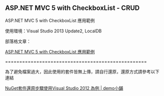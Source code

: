 ASP.NET MVC 5 with CheckboxList - CRUD
----------

ASP.NET MVC 5 with CheckboxList 應用範例

使用環境：Visual Studio 2013 Update2, LocalDB

部落格文章：

[ASP.NET MVC 5 with CheckboxList 應用範例](http://kevintsengtw.blogspot.tw/2014/06/aspnet-mvc-5-with-checkboxlist.html)


==================================================

為了避免檔案過大，因此使用的套件皆無上傳，請自行還原，還原方式請參考以下連結

 [NuGet套件還原步驟使用Visual Studio 2012 為例 | demo小鋪](http://demo.tc/Post/763)


